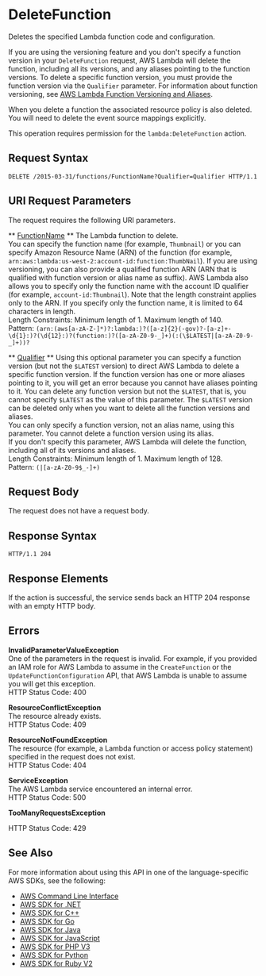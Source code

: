 # DeleteFunction<a name="API_DeleteFunction"></a>

Deletes the specified Lambda function code and configuration\.

If you are using the versioning feature and you don't specify a function version in your `DeleteFunction` request, AWS Lambda will delete the function, including all its versions, and any aliases pointing to the function versions\. To delete a specific function version, you must provide the function version via the `Qualifier` parameter\. For information about function versioning, see [AWS Lambda Function Versioning and Aliases](https://docs.aws.amazon.com/lambda/latest/dg/versioning-aliases.html)\. 

When you delete a function the associated resource policy is also deleted\. You will need to delete the event source mappings explicitly\.

This operation requires permission for the `lambda:DeleteFunction` action\.

## Request Syntax<a name="API_DeleteFunction_RequestSyntax"></a>

```
DELETE /2015-03-31/functions/FunctionName?Qualifier=Qualifier HTTP/1.1
```

## URI Request Parameters<a name="API_DeleteFunction_RequestParameters"></a>

The request requires the following URI parameters\.

 ** [FunctionName](#API_DeleteFunction_RequestSyntax) **   <a name="SSS-DeleteFunction-request-FunctionName"></a>
The Lambda function to delete\.  
 You can specify the function name \(for example, `Thumbnail`\) or you can specify Amazon Resource Name \(ARN\) of the function \(for example, `arn:aws:lambda:us-west-2:account-id:function:ThumbNail`\)\. If you are using versioning, you can also provide a qualified function ARN \(ARN that is qualified with function version or alias name as suffix\)\. AWS Lambda also allows you to specify only the function name with the account ID qualifier \(for example, `account-id:Thumbnail`\)\. Note that the length constraint applies only to the ARN\. If you specify only the function name, it is limited to 64 characters in length\.   
Length Constraints: Minimum length of 1\. Maximum length of 140\.  
Pattern: `(arn:(aws[a-zA-Z-]*)?:lambda:)?([a-z]{2}(-gov)?-[a-z]+-\d{1}:)?(\d{12}:)?(function:)?([a-zA-Z0-9-_]+)(:(\$LATEST|[a-zA-Z0-9-_]+))?` 

 ** [Qualifier](#API_DeleteFunction_RequestSyntax) **   <a name="SSS-DeleteFunction-request-Qualifier"></a>
Using this optional parameter you can specify a function version \(but not the `$LATEST` version\) to direct AWS Lambda to delete a specific function version\. If the function version has one or more aliases pointing to it, you will get an error because you cannot have aliases pointing to it\. You can delete any function version but not the `$LATEST`, that is, you cannot specify `$LATEST` as the value of this parameter\. The `$LATEST` version can be deleted only when you want to delete all the function versions and aliases\.  
You can only specify a function version, not an alias name, using this parameter\. You cannot delete a function version using its alias\.  
If you don't specify this parameter, AWS Lambda will delete the function, including all of its versions and aliases\.  
Length Constraints: Minimum length of 1\. Maximum length of 128\.  
Pattern: `(|[a-zA-Z0-9$_-]+)` 

## Request Body<a name="API_DeleteFunction_RequestBody"></a>

The request does not have a request body\.

## Response Syntax<a name="API_DeleteFunction_ResponseSyntax"></a>

```
HTTP/1.1 204
```

## Response Elements<a name="API_DeleteFunction_ResponseElements"></a>

If the action is successful, the service sends back an HTTP 204 response with an empty HTTP body\.

## Errors<a name="API_DeleteFunction_Errors"></a>

 **InvalidParameterValueException**   
One of the parameters in the request is invalid\. For example, if you provided an IAM role for AWS Lambda to assume in the `CreateFunction` or the `UpdateFunctionConfiguration` API, that AWS Lambda is unable to assume you will get this exception\.  
HTTP Status Code: 400

 **ResourceConflictException**   
The resource already exists\.  
HTTP Status Code: 409

 **ResourceNotFoundException**   
The resource \(for example, a Lambda function or access policy statement\) specified in the request does not exist\.  
HTTP Status Code: 404

 **ServiceException**   
The AWS Lambda service encountered an internal error\.  
HTTP Status Code: 500

 **TooManyRequestsException**   
   
HTTP Status Code: 429

## See Also<a name="API_DeleteFunction_SeeAlso"></a>

For more information about using this API in one of the language\-specific AWS SDKs, see the following:
+  [AWS Command Line Interface](https://docs.aws.amazon.com/goto/aws-cli/lambda-2015-03-31/DeleteFunction) 
+  [AWS SDK for \.NET](https://docs.aws.amazon.com/goto/DotNetSDKV3/lambda-2015-03-31/DeleteFunction) 
+  [AWS SDK for C\+\+](https://docs.aws.amazon.com/goto/SdkForCpp/lambda-2015-03-31/DeleteFunction) 
+  [AWS SDK for Go](https://docs.aws.amazon.com/goto/SdkForGoV1/lambda-2015-03-31/DeleteFunction) 
+  [AWS SDK for Java](https://docs.aws.amazon.com/goto/SdkForJava/lambda-2015-03-31/DeleteFunction) 
+  [AWS SDK for JavaScript](https://docs.aws.amazon.com/goto/AWSJavaScriptSDK/lambda-2015-03-31/DeleteFunction) 
+  [AWS SDK for PHP V3](https://docs.aws.amazon.com/goto/SdkForPHPV3/lambda-2015-03-31/DeleteFunction) 
+  [AWS SDK for Python](https://docs.aws.amazon.com/goto/boto3/lambda-2015-03-31/DeleteFunction) 
+  [AWS SDK for Ruby V2](https://docs.aws.amazon.com/goto/SdkForRubyV2/lambda-2015-03-31/DeleteFunction) 